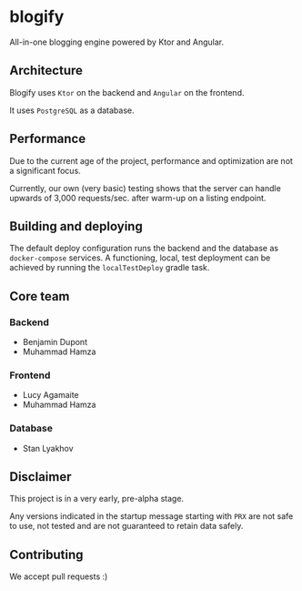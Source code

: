 # blogify

All-in-one blogging engine powered by Ktor and Angular.

## Architecture

Blogify uses `Ktor` on the backend and `Angular` on the frontend.

It uses `PostgreSQL` as a database.

## Performance

Due to the current age of the project, performance and optimization are not a significant focus.

Currently, our own (very basic) testing shows that the server can handle upwards of 3,000 requests/sec. after warm-up on a listing endpoint.

## Building and deploying

The default deploy configuration runs the backend and the database as `docker-compose` services. A functioning, local, test deployment can be achieved by running the `localTestDeploy` gradle task.

## Core team

### Backend
- Benjamin Dupont
- Muhammad Hamza

### Frontend
- Lucy Agamaite
- Muhammad Hamza

### Database
- Stan Lyakhov

## Disclaimer

This project is in a very early, pre-alpha stage.

Any versions indicated in the startup message starting with `PRX` are not safe to use, not tested and are not guaranteed to retain data safely.

## Contributing

We accept pull requests :)
